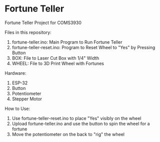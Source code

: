 # Fortune Teller
Fortune Teller Project for COMS3930

Files in this repository:
1) fortune-teller.ino: Main Program to Run Fortune Teller
2) fortune-teller-reset.ino: Program to Reset Wheel to "Yes" by Pressing Button
3) BOX: File to Laser Cut Box with 1/4" Width
4) WHEEL: File to 3D Print Wheel with Fortunes

Hardware:
1) ESP-32
2) Button
3) Potentiometer
4) Stepper Motor

How to Use:
1) Use fortune-teller-reset.ino to place "Yes" visibly on the wheel
2) Upload fortune-teller.ino and use the button to spin the wheel for a fortune
3) Move the potentiometer on the back to "rig" the wheel
